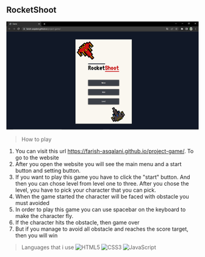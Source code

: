 ## RocketShoot

![image info](img/ss1.png)

> How to play

1. You can visit this url https://farish-asqalani.github.io/project-game/. To go to the website
2. After you open the website you will see the main menu and a start button and setting button.
3. If you want to play this game you have to click the "start" button. And then you can chose level from level one to three. After you chose the level, you have to pick your character that you can pick.
4. When the game started the character will be faced with obstacle you must avoided
5. In order to play this game you can use spacebar on the keyboard to make the character fly.
6. If the character hits the obstacle, then game over
7. But if you manage to avoid all obstacle and reaches the score target, then you will win

> Languages that i use
> ![HTML5](https://img.shields.io/badge/html5-%23E34F26.svg?style=for-the-badge&logo=html5&logoColor=white) ![CSS3](https://img.shields.io/badge/css3-%231572B6.svg?style=for-the-badge&logo=css3&logoColor=white) ![JavaScript](https://img.shields.io/badge/javascript-%23323330.svg?style=for-the-badge&logo=javascript&logoColor=%23F7DF1E)
